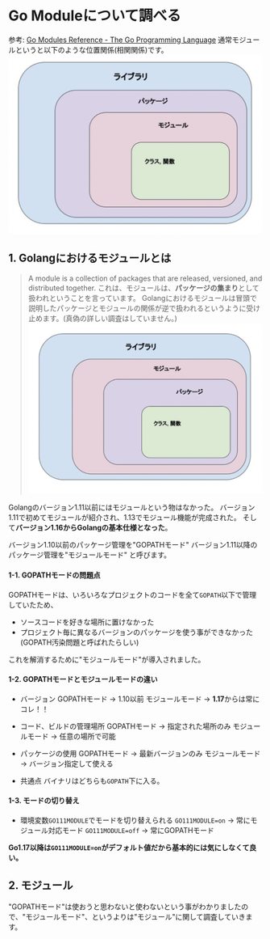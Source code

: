 # Go Moduleについて調べる
参考: [Go Modules Reference - The Go Programming Language](https://go.dev/ref/mod#modules-overview)
通常モジュールというと以下のような位置関係(相関関係)です。
![](2022-09-09-08-46-19.png)
## 1. Golangにおけるモジュールとは
> A module is a collection of packages that are released, versioned, and distributed together.
これは、モジュールは、**パッケージの集まり**として扱われということを言っています。
Golangにおけるモジュールは冒頭で説明したパッケージとモジュールの関係が逆で扱われるというように受け止めます。(真偽の詳しい調査はしていません。)
![](2022-09-09-08-46-42.png)

Golangのバージョン1.11以前にはモジュールという物はなかった。
バージョン1.11で初めてモジュールが紹介され、1.13でモジュール機能が完成された。
そして**バージョン1.16からGolangの基本仕様となった**。

バージョン1.10以前のパッケージ管理を"GOPATHモード"
バージョン1.11以降のパッケージ管理を"モジュールモード"
と呼びます。

#### 1-1. GOPATHモードの問題点
GOPATHモードは、いろいろなプロジェクトのコードを全て`GOPATH`以下で管理していたため、
- ソースコードを好きな場所に置けなかった
- プロジェクト毎に異なるバージョンのパッケージを使う事ができなかった(GOPATH汚染問題と呼ばれたらしい)

これを解消するために"モジュールモード"が導入されました。

#### 1-2. GOPATHモードとモジュールモードの違い
- バージョン
GOPATHモード -> 1.10以前
モジュールモード -> **1.17**からは常にコレ！！

- コード、ビルドの管理場所
GOPATHモード -> 指定された場所のみ
モジュールモード -> 任意の場所で可能

- パッケージの使用
GOPATHモード -> 最新バージョンのみ
モジュールモード -> バージョン指定して使える

- 共通点
バイナリはどちらも`GOPATH`下に入る。

#### 1-3. モードの切り替え
- 環境変数`GO111MODULE`でモードを切り替えられる
`GO111MODULE=on` -> 常にモジュール対応モード
`GO111MODULE=off` -> 常にGOPATHモード

**Go1.17以降は`GO111MODULE=on`がデフォルト値だから基本的には気にしなくて良い。**

## 2. モジュール
"GOPATHモード"は使おうと思わないと使わないという事がわかりましたので、"モジュールモード"、というよりは"モジュール"に関して調査していきます。


